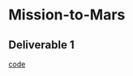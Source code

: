 # Mission-to-Mars
## Deliverable 1

[code](https://github.com/jzebker/Mission-to-Mars/blob/main/scraping.py)

